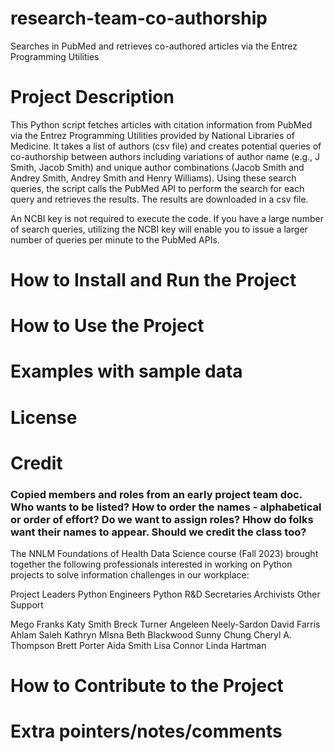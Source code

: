 # research-team-co-authorship
Searches in PubMed and retrieves co-authored articles via the Entrez Programming Utilities

# Project Description
This Python script fetches articles with citation information from PubMed via the Entrez Programming Utilities provided by National Libraries of Medicine. It takes a list of authors (csv file) and creates potential queries of co-authorship between authors including variations of author name (e.g., J Smith,  Jacob Smith) and unique author combinations (Jacob Smith and Andrey Smith, Andrey Smith and Henry Williams). Using these search queries, the script calls the PubMed API to perform the search for each query and retrieves the results. The results are downloaded in a csv file. 

An NCBI key is not required to execute the code. If you have a large number of search queries, utilizing the NCBI key will enable you to issue a larger number of queries per minute to the PubMed APIs. 

# How to Install and Run the Project


# How to Use the Project


# Examples with sample data


# License

# Credit 

### Copied members and roles from an early project team doc. Who wants to be listed? How to order the  names - alphabetical or order of effort? Do we want to assign roles? Hhow do folks want their names to appear. Should we credit the class too?

The NNLM Foundations of Health Data Science course (Fall 2023) brought together the following professionals interested in working on Python projects to solve information challenges in our workplace: 

Project Leaders
Python Engineers
Python R&D
Secretaries
Archivists
Other Support

Mego Franks
Katy Smith
Breck Turner
Angeleen Neely-Sardon
David Farris
Ahlam Saleh
Kathryn Mlsna
Beth Blackwood
Sunny Chung
Cheryl A. Thompson
Brett Porter
Aida Smith
Lisa Connor
Linda Hartman


# How to Contribute to the Project

# Extra pointers/notes/comments
